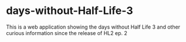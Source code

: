 # days-without-Half-Life-3
This is a web application showing the days without Half Life 3 and other curious information since the release of HL2 ep. 2
